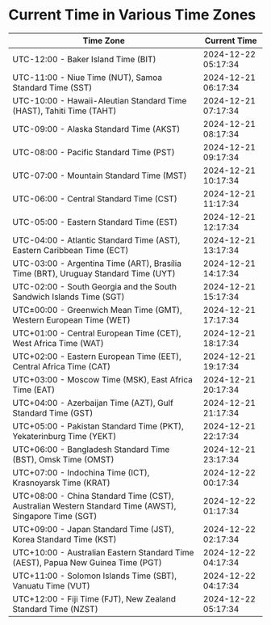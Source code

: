 # Current Time in Various Time Zones

| Time Zone | Current Time |
|-----------|--------------|
| UTC-12:00 - Baker Island Time (BIT) | 2024-12-22 05:17:34 |
| UTC-11:00 - Niue Time (NUT), Samoa Standard Time (SST) | 2024-12-21 06:17:34 |
| UTC-10:00 - Hawaii-Aleutian Standard Time (HAST), Tahiti Time (TAHT) | 2024-12-21 07:17:34 |
| UTC-09:00 - Alaska Standard Time (AKST) | 2024-12-21 08:17:34 |
| UTC-08:00 - Pacific Standard Time (PST) | 2024-12-21 09:17:34 |
| UTC-07:00 - Mountain Standard Time (MST) | 2024-12-21 10:17:34 |
| UTC-06:00 - Central Standard Time (CST) | 2024-12-21 11:17:34 |
| UTC-05:00 - Eastern Standard Time (EST) | 2024-12-21 12:17:34 |
| UTC-04:00 - Atlantic Standard Time (AST), Eastern Caribbean Time (ECT) | 2024-12-21 13:17:34 |
| UTC-03:00 - Argentina Time (ART), Brasília Time (BRT), Uruguay Standard Time (UYT) | 2024-12-21 14:17:34 |
| UTC-02:00 - South Georgia and the South Sandwich Islands Time (SGT) | 2024-12-21 15:17:34 |
| UTC±00:00 - Greenwich Mean Time (GMT), Western European Time (WET) | 2024-12-21 17:17:34 |
| UTC+01:00 - Central European Time (CET), West Africa Time (WAT) | 2024-12-21 18:17:34 |
| UTC+02:00 - Eastern European Time (EET), Central Africa Time (CAT) | 2024-12-21 19:17:34 |
| UTC+03:00 - Moscow Time (MSK), East Africa Time (EAT) | 2024-12-21 20:17:34 |
| UTC+04:00 - Azerbaijan Time (AZT), Gulf Standard Time (GST) | 2024-12-21 21:17:34 |
| UTC+05:00 - Pakistan Standard Time (PKT), Yekaterinburg Time (YEKT) | 2024-12-21 22:17:34 |
| UTC+06:00 - Bangladesh Standard Time (BST), Omsk Time (OMST) | 2024-12-21 23:17:34 |
| UTC+07:00 - Indochina Time (ICT), Krasnoyarsk Time (KRAT) | 2024-12-22 00:17:34 |
| UTC+08:00 - China Standard Time (CST), Australian Western Standard Time (AWST), Singapore Time (SGT) | 2024-12-22 01:17:34 |
| UTC+09:00 - Japan Standard Time (JST), Korea Standard Time (KST) | 2024-12-22 02:17:34 |
| UTC+10:00 - Australian Eastern Standard Time (AEST), Papua New Guinea Time (PGT) | 2024-12-22 04:17:34 |
| UTC+11:00 - Solomon Islands Time (SBT), Vanuatu Time (VUT) | 2024-12-22 04:17:34 |
| UTC+12:00 - Fiji Time (FJT), New Zealand Standard Time (NZST) | 2024-12-22 05:17:34 |
